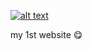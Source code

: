 [![alt text](https://github.com/NNboru/poka/raw/master/static/favicon.ico 'poka 🙂')](http://poka.pythonanywhere.com/)

my 1st website 😋

